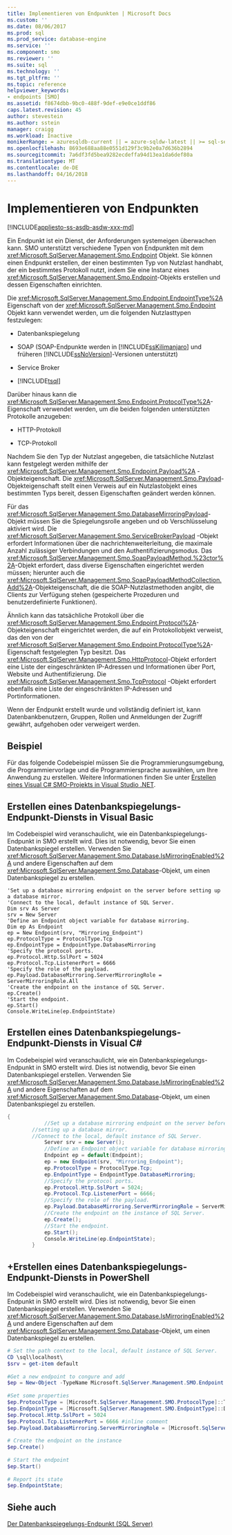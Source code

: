```yaml
---
title: Implementieren von Endpunkten | Microsoft Docs
ms.custom: ''
ms.date: 08/06/2017
ms.prod: sql
ms.prod_service: database-engine
ms.service: ''
ms.component: smo
ms.reviewer: ''
ms.suite: sql
ms.technology: ''
ms.tgt_pltfrm: ''
ms.topic: reference
helpviewer_keywords:
- endpoints [SMO]
ms.assetid: f8674dbb-9bc0-488f-9def-e9e0ce1ddf86
caps.latest.revision: 45
author: stevestein
ms.author: sstein
manager: craigg
ms.workload: Inactive
monikerRange: = azuresqldb-current || = azure-sqldw-latest || >= sql-server-2016 || = sqlallproducts-allversions
ms.openlocfilehash: 8693e688aa88e0551d129f3c9b2e0a7d636b2894
ms.sourcegitcommit: 7a6df3fd5bea9282ecdeffa94d13ea1da6def80a
ms.translationtype: MT
ms.contentlocale: de-DE
ms.lasthandoff: 04/16/2018
---
```

# <a name="implementing-endpoints"></a>Implementieren von Endpunkten
[!INCLUDE[appliesto-ss-asdb-asdw-xxx-md](../../../includes/appliesto-ss-asdb-asdw-xxx-md.md)]

  Ein Endpunkt ist ein Dienst, der Anforderungen systemeigen überwachen kann. SMO unterstützt verschiedene Typen von Endpunkten mit dem <xref:Microsoft.SqlServer.Management.Smo.Endpoint> Objekt. Sie können einen Endpunkt erstellen, der einen bestimmten Typ von Nutzlast handhabt, der ein bestimmtes Protokoll nutzt, indem Sie eine Instanz eines <xref:Microsoft.SqlServer.Management.Smo.Endpoint>-Objekts erstellen und dessen Eigenschaften einrichten.  
  
 Die <xref:Microsoft.SqlServer.Management.Smo.Endpoint.EndpointType%2A> Eigenschaft von der <xref:Microsoft.SqlServer.Management.Smo.Endpoint> Objekt kann verwendet werden, um die folgenden Nutzlasttypen festzulegen:  
  
-   Datenbankspiegelung  
  
-   SOAP (SOAP-Endpunkte werden in [!INCLUDE[ssKilimanjaro](../../../includes/sskilimanjaro-md.md)] und früheren [!INCLUDE[ssNoVersion](../../../includes/ssnoversion-md.md)]-Versionen unterstützt)  
  
-   Service Broker  
  
-   [!INCLUDE[tsql](../../../includes/tsql-md.md)]  
  
 Darüber hinaus kann die <xref:Microsoft.SqlServer.Management.Smo.Endpoint.ProtocolType%2A>-Eigenschaft verwendet werden, um die beiden folgenden unterstützten Protokolle anzugeben:  
  
-   HTTP-Protokoll  
  
-   TCP-Protokoll  
  
 Nachdem Sie den Typ der Nutzlast angegeben, die tatsächliche Nutzlast kann festgelegt werden mithilfe der <xref:Microsoft.SqlServer.Management.Smo.Endpoint.Payload%2A> -Objekteigenschaft. Die <xref:Microsoft.SqlServer.Management.Smo.Payload>-Objekteigenschaft stellt einen Verweis auf ein Nutzlastobjekt eines bestimmten Typs bereit, dessen Eigenschaften geändert werden können.  
  
 Für das <xref:Microsoft.SqlServer.Management.Smo.DatabaseMirroringPayload>-Objekt müssen Sie die Spiegelungsrolle angeben und ob Verschlüsselung aktiviert wird. Die <xref:Microsoft.SqlServer.Management.Smo.ServiceBrokerPayload> -Objekt erfordert Informationen über die nachrichtenweiterleitung, die maximale Anzahl zulässiger Verbindungen und den Authentifizierungsmodus. Das <xref:Microsoft.SqlServer.Management.Smo.SoapPayloadMethod.%23ctor%2A>-Objekt erfordert, dass diverse Eigenschaften eingerichtet werden müssen; hierunter auch die <xref:Microsoft.SqlServer.Management.Smo.SoapPayloadMethodCollection.Add%2A>-Objekteigenschaft, die die SOAP-Nutzlastmethoden angibt, die Clients zur Verfügung stehen (gespeicherte Prozeduren und benutzerdefinierte Funktionen).  
  
 Ähnlich kann das tatsächliche Protokoll über die <xref:Microsoft.SqlServer.Management.Smo.Endpoint.Protocol%2A>-Objekteigenschaft eingerichtet werden, die auf ein Protokollobjekt verweist, das den von der <xref:Microsoft.SqlServer.Management.Smo.Endpoint.ProtocolType%2A>-Eigenschaft festgelegten Typ besitzt. Das <xref:Microsoft.SqlServer.Management.Smo.HttpProtocol>-Objekt erfordert eine Liste der eingeschränkten IP-Adressen und Informationen über Port, Website und Authentifizierung. Die <xref:Microsoft.SqlServer.Management.Smo.TcpProtocol> -Objekt erfordert ebenfalls eine Liste der eingeschränkten IP-Adressen und Portinformationen.  
  
 Wenn der Endpunkt erstellt wurde und vollständig definiert ist, kann Datenbankbenutzern, Gruppen, Rollen und Anmeldungen der Zugriff gewährt, aufgehoben oder verweigert werden.  
  
## <a name="example"></a>Beispiel  
 Für das folgende Codebeispiel müssen Sie die Programmierungsumgebung, die Programmiervorlage und die Programmiersprache auswählen, um Ihre Anwendung zu erstellen. Weitere Informationen finden Sie unter [Erstellen eines Visual C&#35; SMO-Projekts in Visual Studio .NET](../../../relational-databases/server-management-objects-smo/how-to-create-a-visual-csharp-smo-project-in-visual-studio-net.md).  
  
## <a name="creating-a-database-mirroring-endpoint-service-in-visual-basic"></a>Erstellen eines Datenbankspiegelungs-Endpunkt-Diensts in Visual Basic  
 Im Codebeispiel wird veranschaulicht, wie ein Datenbankspiegelungs-Endpunkt in SMO erstellt wird. Dies ist notwendig, bevor Sie einen Datenbankspiegel erstellen. Verwenden Sie <xref:Microsoft.SqlServer.Management.Smo.Database.IsMirroringEnabled%2A> und andere Eigenschaften auf dem <xref:Microsoft.SqlServer.Management.Smo.Database>-Objekt, um einen Datenbankspiegel zu erstellen.  
  
```VBNET
'Set up a database mirroring endpoint on the server before setting up a database mirror.
'Connect to the local, default instance of SQL Server.
Dim srv As Server
srv = New Server
'Define an Endpoint object variable for database mirroring.
Dim ep As Endpoint
ep = New Endpoint(srv, "Mirroring_Endpoint")
ep.ProtocolType = ProtocolType.Tcp
ep.EndpointType = EndpointType.DatabaseMirroring
'Specify the protocol ports.
ep.Protocol.Http.SslPort = 5024
ep.Protocol.Tcp.ListenerPort = 6666
'Specify the role of the payload.
ep.Payload.DatabaseMirroring.ServerMirroringRole = ServerMirroringRole.All
'Create the endpoint on the instance of SQL Server.
ep.Create()
'Start the endpoint.
ep.Start()
Console.WriteLine(ep.EndpointState)
``` 
  
## <a name="creating-a-database-mirroring-endpoint-service-in-visual-c"></a>Erstellen eines Datenbankspiegelungs-Endpunkt-Diensts in Visual C#  
 Im Codebeispiel wird veranschaulicht, wie ein Datenbankspiegelungs-Endpunkt in SMO erstellt wird. Dies ist notwendig, bevor Sie einen Datenbankspiegel erstellen. Verwenden Sie <xref:Microsoft.SqlServer.Management.Smo.Database.IsMirroringEnabled%2A> und andere Eigenschaften auf dem <xref:Microsoft.SqlServer.Management.Smo.Database>-Objekt, um einen Datenbankspiegel zu erstellen.  
  
```csharp  
{  
            //Set up a database mirroring endpoint on the server before   
        //setting up a database mirror.   
        //Connect to the local, default instance of SQL Server.   
            Server srv = new Server();  
            //Define an Endpoint object variable for database mirroring.   
            Endpoint ep = default(Endpoint);  
            ep = new Endpoint(srv, "Mirroring_Endpoint");  
            ep.ProtocolType = ProtocolType.Tcp;  
            ep.EndpointType = EndpointType.DatabaseMirroring;  
            //Specify the protocol ports.   
            ep.Protocol.Http.SslPort = 5024;  
            ep.Protocol.Tcp.ListenerPort = 6666;  
            //Specify the role of the payload.   
            ep.Payload.DatabaseMirroring.ServerMirroringRole = ServerMirroringRole.All;  
            //Create the endpoint on the instance of SQL Server.   
            ep.Create();  
            //Start the endpoint.   
            ep.Start();  
            Console.WriteLine(ep.EndpointState);  
        }  
```  
  
## <a name="creating-a-database-mirroring-endpoint-service-in-powershell"></a>+Erstellen eines Datenbankspiegelungs-Endpunkt-Diensts in PowerShell  
 Im Codebeispiel wird veranschaulicht, wie ein Datenbankspiegelungs-Endpunkt in SMO erstellt wird. Dies ist notwendig, bevor Sie einen Datenbankspiegel erstellen. Verwenden Sie <xref:Microsoft.SqlServer.Management.Smo.Database.IsMirroringEnabled%2A> und andere Eigenschaften auf dem <xref:Microsoft.SqlServer.Management.Smo.Database>-Objekt, um einen Datenbankspiegel zu erstellen.  
  
```powershell  
# Set the path context to the local, default instance of SQL Server.  
CD \sql\localhost\  
$srv = get-item default  
  
#Get a new endpoint to congure and add  
$ep = New-Object -TypeName Microsoft.SqlServer.Management.SMO.Endpoint -argumentlist $srv,"Mirroring_Endpoint"  
  
#Set some properties  
$ep.ProtocolType = [Microsoft.SqlServer.Management.SMO.ProtocolType]::Tcp  
$ep.EndpointType = [Microsoft.SqlServer.Management.SMO.EndpointType]::DatabaseMirroring  
$ep.Protocol.Http.SslPort = 5024  
$ep.Protocol.Tcp.ListenerPort = 6666 #inline comment  
$ep.Payload.DatabaseMirroring.ServerMirroringRole = [Microsoft.SqlServer.Management.SMO.ServerMirroringRole]::All  
  
# Create the endpoint on the instance  
$ep.Create()  
  
# Start the endpoint  
$ep.Start()  
  
# Report its state  
$ep.EndpointState;  
```  
  
## <a name="see-also"></a>Siehe auch  
 [Der Datenbankspiegelungs-Endpunkt &#40;SQL Server&#41;](../../../database-engine/database-mirroring/the-database-mirroring-endpoint-sql-server.md)  
  
  
